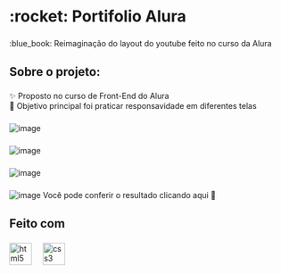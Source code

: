 <h1 align="left">:rocket: Portifolio Alura</h1>

###

<p align="left">:blue_book: Reimaginação do layout do youtube feito no curso da Alura</p>

###

<h2 align="left">Sobre o projeto:</h2>

###

<p align="left">✨ Proposto no curso de Front-End do Alura<br>🎯 Objetivo principal foi praticar responsavidade em diferentes telas</p>

###
   ![image](https://github.com/TutuSilva/aluraplay/assets/160740774/2587f05f-cec9-478d-9f5a-3f114c7e8328)
     
  ###
  ![image](https://github.com/TutuSilva/aluraplay/assets/160740774/fdf90045-579d-43a3-ae16-7336c6c79340)

  ###
 ![image](https://github.com/TutuSilva/aluraplay/assets/160740774/2bb24c86-6a94-4ecf-ab71-92158583f2be)
  ###
  


  <a style="text-decoration:none" href="https://aluraplay-brown-nine.vercel.app/" target="_blank">![image](https://img.shields.io/badge/Vercel-000000?style=for-the-badge&logo=vercel&logoColor=white) Você pode conferir o resultado clicando aqui :link:</a>

<h2 align="left">Feito com</h2>

###

<div align="left">
  <img src="https://cdn.jsdelivr.net/gh/devicons/devicon/icons/html5/html5-original.svg" height="40" alt="html5 logo"  />
  <img width="12" />
  <img src="https://cdn.jsdelivr.net/gh/devicons/devicon/icons/css3/css3-original.svg" height="40" alt="css3 logo"  />
</div>

###
